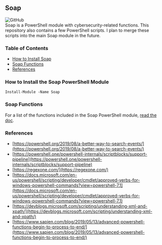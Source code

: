 ## Soap
![GitHub](https://img.shields.io/github/license/cyberphor/soap)  
Soap is a PowerShell module with cybersecurity-related functions. This repository also contains a few PowerShell scripts. I plan to merge these scripts into the main Soap module in the future. 

### Table of Contents
* [How to Install Soap](#how-to-install-the-soap-powershell-module)
* [Soap Functions](#soap-functions)
* [References](#references)

### How to Install the Soap PowerShell Module
```pwsh
Install-Module -Name Soap
```

### Soap Functions
For a list of the functions included in the Soap PowerShell module, [read the doc](/Docs/Functions.md).

### References
* [https://powershell.org/2019/08/a-better-way-to-search-events/](https://powershell.org/2019/08/a-better-way-to-search-events/)
* [https://powershell.one/powershell-internals/scriptblocks/support-pipeline](https://powershell.one/powershell-internals/scriptblocks/support-pipeline)
* [https://regexone.com/](https://regexone.com/)
* [https://docs.microsoft.com/en-us/powershell/scripting/developer/cmdlet/approved-verbs-for-windows-powershell-commands?view=powershell-7.1](https://docs.microsoft.com/en-us/powershell/scripting/developer/cmdlet/approved-verbs-for-windows-powershell-commands?view=powershell-7.1)
* [https://devblogs.microsoft.com/scripting/understanding-xml-and-xpath/](https://devblogs.microsoft.com/scripting/understanding-xml-and-xpath/)
* [https://www.sapien.com/blog/2019/05/13/advanced-powershell-functions-begin-to-process-to-end/](https://www.sapien.com/blog/2019/05/13/advanced-powershell-functions-begin-to-process-to-end/)
